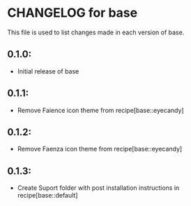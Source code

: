 # CHANGELOG for base

This file is used to list changes made in each version of base.

## 0.1.0:

* Initial release of base

## 0.1.1:

* Remove Faience icon theme from recipe[base::eyecandy]

## 0.1.2:

* Remove Faenza icon theme from recipe[base::eyecandy]

## 0.1.3:

* Create Suport folder with post installation instructions in recipe[base::default]

